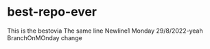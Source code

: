 # best-repo-ever
This is the bestovia
The same line
Newline1
Monday 29/8/2022-yeah
BranchOnMOnday change
